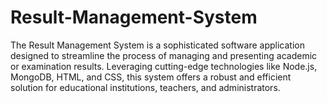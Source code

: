 # Result-Management-System
The Result Management System is a sophisticated software application designed to streamline the process of managing and presenting academic or examination results. Leveraging cutting-edge technologies like Node.js, MongoDB, HTML, and CSS, this system offers a robust and efficient solution for educational institutions, teachers, and administrators.
